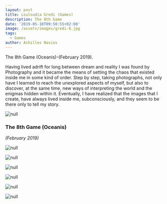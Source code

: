 ```yaml
---
layout: post
title: Louloudia Gredi (Games)
description: The 8th Game
date: '2019-05-10T09:50:55+02:00'
image: /assets/images/gredi-8.jpg
tags:
  - Games
author: Achilles Nasios
---
```

The 8th Game (Oceanis)-(February 2019).

Having lived adrift for long between dream and reality I was found by Photography and it became the means of setting the chaos that existed inside me in some kind of order. Step by step, taking photographs, not only have I learned to reach the unexplored aspects of myself, but also to discover, at the same time, new ways of interpreting the world and the enigmas hidden within it. Eventually, I have realized that the images that I create, have always lived inside me, subconsciously, and they seem to be there only to tell my story.

![null](/assets/images/gredi_g8_pres.jpg#full)

### The 8th Game (Oceanis)

_(February 2019)_

![null](/assets/images/gredi_g8_01.jpg)

![null](/assets/images/gredi_g8_02.jpg)

![null](/assets/images/gredi_g8_03.jpg)

![null](/assets/images/gredi_g8_04.jpg)

![null](/assets/images/gredi_g8_05.jpg)

![null](/assets/images/gredi_g8_06.jpg)
